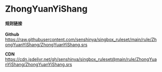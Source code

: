 # ZhongYuanYiShang

#### 规则链接

**Github**
https://raw.githubusercontent.com/senshinya/singbox_ruleset/main/rule/ZhongYuanYiShang/ZhongYuanYiShang.srs

**CDN**
https://cdn.jsdelivr.net/gh/senshinya/singbox_ruleset@main/rule/ZhongYuanYiShang/ZhongYuanYiShang.srs